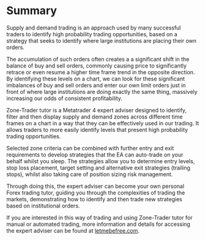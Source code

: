 # Summary

Supply and demand trading is an approach used by many successful traders to identify high probability trading opportunities, based on a strategy that seeks to identify where large institutions are  placing their own orders.

The accumulation of such orders often creates a a significant shift in the balance of buy and sell orders, commonly causing price to significantly retrace or even resume a higher time frame trend in the opposite direction. By identifying these levels on a chart, we can look for these significant imbalances of buy and sell orders and enter our own limit orders just in front of where large institutions are doing exactly the same thing, massively increasing our odds of consistent profitability.

Zone-Trader tutor is a Metatrader 4 expert adviser designed to identify, filter and then display supply and demand zones across different time frames on a chart in a way that they can be effectively used in our trading. It allows traders to more easily identify levels that present high probability trading opportunities.

Selected zone criteria can be combined with further entry and exit requirements to develop strategies that the EA can auto-trade on your behalf whilst you sleep. The strategies allow you to determine entry levels, stop loss placement, target setting and alternative exit strategies \(trailing stops\), whilst also taking care of position sizing risk management.

Through doing this, the expert adviser can become your own personal Forex trading tutor, guiding you through the complexities of trading the markets, demonstrating how to identify and then trade new strategies based on institutional orders.

If you are interested in this way of trading and using Zone-Trader tutor for manual or automated trading, more information and details for accessing the expert adviser can be found at [letmebefree.com](/www.letmebefree.com).


